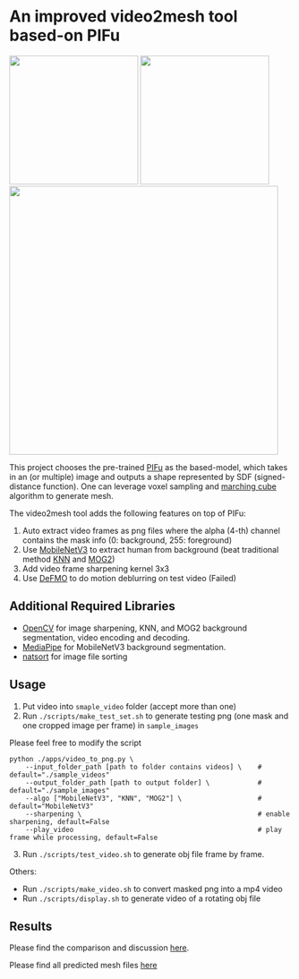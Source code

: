 # An improved video2mesh tool based-on PIFu

<p float="left">
    <img src="https://user-images.githubusercontent.com/7735800/152027398-0a5a2c1d-d869-4fad-baa3-2174b8bcb83f.png" width="230" />
    <img src="https://user-images.githubusercontent.com/7735800/152027436-41cdbedf-48ad-4267-88a5-c46b9949dbbe.png" width="230" />
    <img src="https://user-images.githubusercontent.com/7735800/152030987-b27ab68a-cadc-42dd-b3ac-9cca73f25d2d.gif" width="480" />
</p>

This project chooses the pre-trained [PIFu](https://shunsukesaito.github.io/PIFu/) as the based-model, which takes in an (or multiple) image and outputs a shape represented by SDF (signed-distance function). One can leverage voxel sampling and [marching cube](https://en.wikipedia.org/wiki/Marching_cubes) algorithm to generate mesh.

The video2mesh tool adds the following features on top of PIFu:

1. Auto extract video frames as png files where the alpha (4-th) channel contains the mask info (0: background, 255: foreground)
2. Use [MobileNetV3](https://arxiv.org/abs/1905.02244) to extract human from background (beat traditional method [KNN](https://docs.opencv.org/4.x/d1/dc5/tutorial_background_subtraction.html) and [MOG2](https://docs.opencv.org/4.x/d1/dc5/tutorial_background_subtraction.html))
3. Add video frame sharpening kernel 3x3
4. Use [DeFMO](https://github.com/rozumden/DeFMO) to do motion deblurring on test video (Failed)

## Additional Required Libraries
* [OpenCV](https://opencv.org/) for image sharpening, KNN, and MOG2 background segmentation, video encoding and decoding.
* [MediaPipe](https://google.github.io/mediapipe/) for MobileNetV3 background segmentation.
* [natsort](https://pypi.org/project/natsort/) for image file sorting

## Usage

1. Put video into `smaple_video` folder (accept more than one)
2. Run `./scripts/make_test_set.sh` to generate testing png (one mask and one cropped image per frame) in `sample_images`

Please feel free to modify the script
```
python ./apps/video_to_png.py \
    --input_folder_path [path to folder contains videos] \    # default="./sample_videos"
    --output_folder_path [path to output folder] \            # default="./sample_images"
    --algo ["MobileNetV3", "KNN", "MOG2"] \                   # default="MobileNetV3"
    --sharpening \                                            # enable sharpening, default=False
    --play_video                                              # play frame while processing, default=False
```
3. Run `./scripts/test_video.sh` to generate obj file frame by frame.

Others:
* Run `./scripts/make_video.sh` to convert masked png into a mp4 video
* Run `./scripts/display.sh` to generate video of a rotating obj file

## Results
Please find the comparison and discussion [here](https://drive.google.com/file/d/1npRGv6JietWmnu4BKZ1CeMzKEQ4T_qnP/view?usp=sharing).

Please find all predicted mesh files [here](https://drive.google.com/drive/u/1/folders/1USnjproKSMqUb3mXg6Vv3G7vFmOC8wOw)
